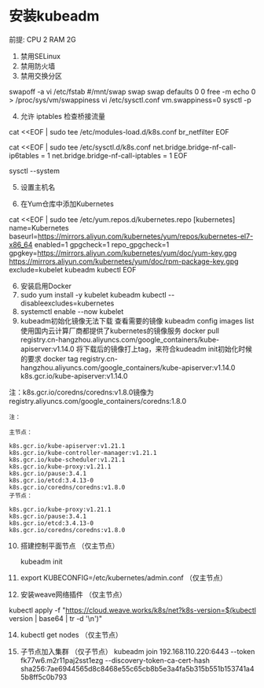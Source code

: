 # 安装kubeadm

前提: CPU 2
     RAM 2G 

1. 禁用SELinux
2. 禁用防火墙
3. 禁用交换分区

swapoff -a
vi /etc/fstab
#/mnt/swap swap swap defaults 0 0
free -m
echo 0 > /proc/sys/vm/swappiness
vi /etc/sysctl.conf 
vm.swappiness=0
sysctl -p

4. 允许 iptables 检查桥接流量

cat <<EOF | sudo tee /etc/modules-load.d/k8s.conf
br_netfilter
EOF

cat <<EOF | sudo tee /etc/sysctl.d/k8s.conf
net.bridge.bridge-nf-call-ip6tables = 1
net.bridge.bridge-nf-call-iptables = 1
EOF

sysctl --system

5. 设置主机名

6. 在Yum仓库中添加Kubernetes

cat <<EOF | sudo tee /etc/yum.repos.d/kubernetes.repo
[kubernetes]
name=Kubernetes
baseurl=https://mirrors.aliyun.com/kubernetes/yum/repos/kubernetes-el7-x86_64
enabled=1
gpgcheck=1
repo_gpgcheck=1
gpgkey=https://mirrors.aliyun.com/kubernetes/yum/doc/yum-key.gpg https://mirrors.aliyun.com/kubernetes/yum/doc/rpm-package-key.gpg
exclude=kubelet kubeadm kubectl
EOF

6. 安装启用Docker
7. sudo yum install -y kubelet kubeadm kubectl --disableexcludes=kubernetes
8. systemctl enable --now kubelet
9.  kubeadm初始化镜像无法下载
    查看需要的镜像
    kubeadm config images list
   使用国内云计算厂商都提供了kubernetes的镜像服务
    docker pull registry.cn-hangzhou.aliyuncs.com/google_containers/kube-apiserver:v1.14.0
   将下载后的镜像打上tag，来符合kudeadm init初始化时候的要求
    docker tag registry.cn-hangzhou.aliyuncs.com/google_containers/kube-apiserver:v1.14.0  k8s.gcr.io/kube-apiserver:v1.14.0

   注：k8s.gcr.io/coredns/coredns:v1.8.0镜像为registry.aliyuncs.com/google_containers/coredns:1.8.0

    注：

    主节点：

    k8s.gcr.io/kube-apiserver:v1.21.1
    k8s.gcr.io/kube-controller-manager:v1.21.1
    k8s.gcr.io/kube-scheduler:v1.21.1
    k8s.gcr.io/kube-proxy:v1.21.1
    k8s.gcr.io/pause:3.4.1
    k8s.gcr.io/etcd:3.4.13-0
    k8s.gcr.io/coredns/coredns:v1.8.0
    子节点：

    k8s.gcr.io/kube-proxy:v1.21.1
    k8s.gcr.io/pause:3.4.1
    k8s.gcr.io/etcd:3.4.13-0
    k8s.gcr.io/coredns/coredns:v1.8.0


10.  搭建控制平面节点 （仅主节点）
    
     kubeadm init 

12. export KUBECONFIG=/etc/kubernetes/admin.conf （仅主节点）

13.  安装weave网络插件 （仅主节点）

kubectl apply -f "https://cloud.weave.works/k8s/net?k8s-version=$(kubectl version | base64 | tr -d '\n')"

14. kubectl get nodes （仅主节点）


15.   子节点加入集群  （仅子节点）
kubeadm join 192.168.110.220:6443 --token fk77w6.m2r11paj2sst1ezg --discovery-token-ca-cert-hash sha256:7ae6944565d8c8468e55c65cb8b5e3a4fa5b315b551b153741a45b8ff5c0b793


